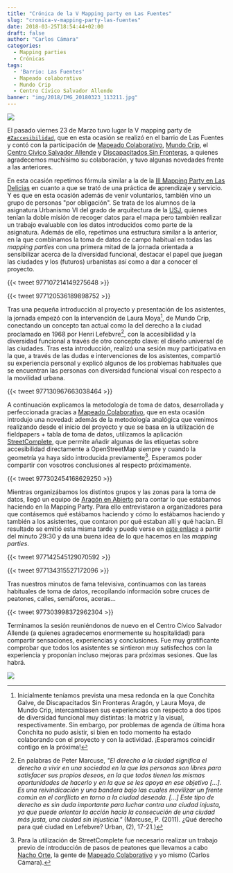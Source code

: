 ```yaml
---
title: "Crónica de la V Mapping party en Las Fuentes"
slug: "cronica-v-mapping-party-las-fuentes"
date: 2018-03-25T18:54:44+02:00
draft: false
author: "Carlos Cámara"
categories:
  - Mapping parties
  - Crónicas
tags:
  - 'Barrio: Las Fuentes'
  - Mapeado colaborativo
  - Mundo Crip
  - Centro Cívico Salvador Allende
banner: "img/2018/IMG_20180323_113211.jpg"
---
```


<img src="/img/2018/IMG_20180323_113211.jpg" class="img img-responsive" />


El pasado viernes 23 de Marzo tuvo lugar la V mapping party de [`#Zaccesibilidad`](https://twitter.com/hashtag/zaccesibilidad?src=hash), que en esta ocasión se realizó en el barrio de Las Fuentes y contó con la participación de [Mapeado Colaborativo](https://mapcolabora.org), [Mundo Crip](http://mundocrip.blogspot.com.es/), el [Centro Cívico Salvador Allende](https://zaragoza.es/ciudad/centros/detalle_Centro?id=754) y [Discapacitados Sin Fronteras](http://discapacitadossinfronteras.com/), a quienes agradecemos muchísimo su colaboración, y tuvo algunas novedades frente a las anteriores.

En esta ocasión repetimos fórmula similar a la de la [III Mapping Party en Las Delicias](/blog/2017/03/24/práctica-aprendizaje-y-servicio-en-el-barrio-de-las-delicias/) en cuanto a que se trató de una práctica de aprendizaje y servicio. Y es que en esta ocasión además de venir voluntarios, también vino un grupo de personas "por obligación". Se trata de los alumnos de la asignatura Urbanismo VI del grado de arquitectura de la [USJ](http://usj.es), quienes tenían la doble misión de recoger datos para el mapa pero también realizar un trabajo evaluable con los datos introducidos como parte de la asignatura. Además de ello, repetimos una estructura similar a la anterior, en la que combinamos la toma de datos de campo habitual en todas las *mapping parties* con una primera mitad de la jornada orientada a sensibilizar acerca de la diversidad funcional, destacar el papel que juegan las ciudades y los (futuros) urbanistas así como a dar a conocer el proyecto.

{{< tweet 977107214149275648 >}}

{{< tweet 977120536189898752 >}}

Tras una pequeña introducción al proyecto y presentación de los asistentes, la jornada empezó con la intervención de Laura Moya[^dsf], de Mundo Crip, conectando un concepto tan actual como la del derecho a la ciudad proclamado en 1968 por Henri Lefebvre[^derecho-ciudad], con la accesibilidad y la diversidad funcional a través de otro concepto clave: el diseño universal de las ciudades. Tras esta introducción, realizó una sesión muy participativa en la que, a través de las dudas e intervenciones de los asistentes, compartió su experiencia personal y explicó algunos de los problemas habituales que se encuentran las personas con diversidad funcional visual con respecto a la movilidad urbana.

{{< tweet 977130967663038464 >}}

A continuación explicamos la metodología de toma de datos, desarrollada y perfeccionada gracias a [Mapeado Colaborativo](http://mapcolabora.org), que en esta ocasión introdujo una novedad: además de la metodología analógica que venimos realizando desde el inicio del proyecto y que se basa en la utilización de fieldpapers + tabla de toma de datos, utilizamos la aplicación [StreetComplete](https://github.com/westnordost/StreetComplete), que permite añadir algunas de las etiquetas sobre accesibilidad directamente a OpenStreetMap siempre y cuando la geometría ya haya sido introducida previamente[^street-complete]. Esperamos poder compartir con vosotros conclusiones al respecto próximamente.

{{< tweet 977302454168629250 >}}


Mientras organizábamos los distintos grupos y las zonas para la toma de datos, llegó un equipo de [Aragón en Abierto](http://alacarta.aragontelevision.es/programas/aragon-en-abierto/viernes-23-de-marzo-23032018-1801) para contar lo que estábamos haciendo en la Mapping Party. Para ello entrevistaron a organizadores para que contásemos qué estábamos haciendo y cómo lo estábamos haciendo y también a los asistentes, que contaron por qué estaban allí y qué hacían. El resultado se emitió esta misma tarde y puede verse en [este enlace](http://alacarta.aragontelevision.es/programas/aragon-en-abierto/viernes-23-de-marzo-23032018-1801) a partir del minuto 29:30 y da una buena idea de lo que hacemos en las *mapping parties*.

{{< tweet 977142545129070592 >}}

{{< tweet 977134315527172096 >}}

Tras nuestros minutos de fama televisiva, continuamos con las tareas habituales de toma de datos, recopilando información sobre cruces de peatones, calles, semáforos, aceras...

{{< tweet 977303998372962304 >}}

Terminamos la sesión reuniéndonos de nuevo en el Centro Cívico Salvador Allende (a quienes agradecemos enormemente su hospitalidad) para compartir sensaciones, experiencias y conclusiones. Fue muy gratificante comprobar que todos los asistentes se sintieron muy satisfechos con la experiencia y proponían incluso mejoras para próximas sesiones. Que las habrá.

<img src="/img/2018/IMG_20180323_112434-02.jpg" class="img img-responsive" />

[^dsf]: Inicialmente teníamos prevista una mesa redonda en la que Conchita Galve, de Discapacitados Sin Fronteras Aragón, y Laura Moya, de Mundo Crip, intercambiasen sus experiencias con respecto a dos tipos de diversidad funcional muy distintas: la motriz y la visual, respectivamente. Sin embargo, por problemas de agenda de última hora Conchita no pudo asistir, si bien en todo momento ha estado colaborando con el proyecto y con la actividad. ¡Esperamos coincidir contigo en la próxima!
[^derecho-ciudad]: En palabras de Peter Marcuse, *"El derecho a la ciudad significa el derecho a vivir en una sociedad en la que las personas son libres para satisfacer sus propios deseos, en la que todos tienen las mismas oportunidades de hacerlo y en la que se les apoya en ese objetivo [...]. Es una reivindicación y una bandera bajo las cuales movilizar un frente común en el conflicto en torno a la ciudad deseada. [...] Este tipo de derecho es sin duda importante para luchar contra una ciudad injusta, ya que puede orientar la acción hacia la consecución de una ciudad más justa, una ciudad sin injusticia."* (Marcuse, P. (2011). ¿Qué derecho para qué ciudad en Lefebvre? Urban, (2), 17-21.)
[^street-complete]: Para la utilización de StreetComplete fue necesario realizar un trabajo previo de introducción de pasos de peatones que llevamos a cabo [Nacho Orte](https://twitter.com/elpezBartolo), la gente de [Mapeado Colaborativo](http://mapcolabora.org) y yo mismo (Carlos Cámara).
